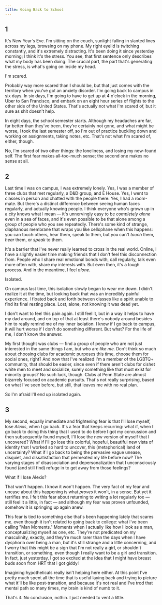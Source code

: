 ```yaml
---
title: Going Back to School
---
```


## 1

It's New Year's Eve. I'm sitting on the couch, sunlight falling in slanted lines across my legs, browsing on my phone. My right eyelid is twitching constantly, and it's extremely distracting. It's been doing it since yesterday morning; I think it's the stress. You see, that first sentence only describes what my body has been doing. The crucial part, the part that's generating the stress, is what's going on inside my head.

I'm scared.

Probably way more scared than I should be, but that just comes with the territory when you've got an anxiety disorder. I'm going back to campus in six days. In six days, I'm going to have to get up at 4 o'clock in the morning, Uber to San Francisco, and embark on an eight hour series of flights to the other side of the United States. That's actually not what I'm scared of, but it sure as shit doesn't help.

In eight days, the school semester starts. Although my headaches are far, far better than they've been, they're certainly not gone, and what might be worse, I took the last semester off, so I'm out of practice buckling down and working on assignments, taking notes, etc. That's not what I'm scared of, either, though.

No, I'm scared of two other things: the loneliness, and losing my new-found self. The first fear makes all-too-much sense; the second one makes no sense at all.

## 2

Last time I was on campus, I was extremely lonely. Yes, I was a member of three clubs that met regularly, a D&D group, and E House. Yes, I went to classes in person and chatted with the people there. Yes, I had a room-mate. But there's a distinct difference between seeing human faces regularly, and actually knowing people. I think everyone who's grown up in a city knows what I mean — it's unnervingly easy to be *completely alone* even in a sea of faces, and it's even possible to be that alone among a group of people who you see repeatedly. There's some kind of strange, diaphanous membrane that wraps you like cellophane when this happens: you can touch others, hear them, speak to them, but you can't *touch* them, *hear* them, or *speak* to them.

It's a barrier that I've never really learned to cross in the real world. Online, I have a slightly easier time making friends that I don't feel this disconnection from. People who I share real emotional bonds with, call regularly, talk even more often with, share my interests with. But even then, it's a tough process. And in the meantime, I feel *alone.*

Isolated.

On campus last time, this isolation slowly began to wear me down. I didn't realize it at the time, but looking back that was an incredibly painful experience. I floated back and forth between classes like a spirit unable to find its final resting place. Lost, alone, not knowing it was dead yet.

I don't want to feel this pain again. I still feel it, but in a way it helps to have my dad around, and on top of that at least there's nobody around besides him to really remind me of my inner isolation. I know if I go back to campus, it will hurt worse if I don't do something different. But what? For the life of me, I don't know the answer.

My first thought was clubs — find a group of people who are not just interested in the same things I am, but who are *like me.* Don't think so much about choosing clubs for academic purposes this time, choose them for social ones, right? And now that I've realized I'm a member of the LGBTQ+ community, that should be easier, since even if there aren't clubs for cishet white men to meet and socialize, surely something like that must exist for minority groups? No such luck, though. Clubs at Penn State are almost bizarrely focused on academic pursuits. That's not really surprising, based on what I've seen before, but still, that leaves me with no real plan.

So I'm afraid I'll end up isolated again.

## 3

My second, equally immediate and frightening fear is that I'll lose myself, lose *Alexis*, when I go back. It's a fear that keeps recurring: what if, when I go back to doing this thing that I used to do before I got my concussion and then subsequently found myself, I'll lose the new version of myself that I uncovered? What if I'll go lose this colorful, hopeful, beautiful new vista of identity that I worked so hard to uncover, this (metaphorical) land of uncertainty? What if I go back to being the pervasive vague unease, disquiet, and dissatisfaction that permeated my life before now? The varying stages of disassociation and depersonalization that I unconsciously found (and still find) refuge in to get away from those feelings?

What if I lose Alexis?

That won't happen. I know it won't happen. The very fact of my fear and unease about this happening is what *proves* it won't, in a sense. But yet it terrifies me. I felt this fear about returning to writing a lot regularly too — still feel it a little, in fact — and although my fear was proven unfounded, somehow it is springing up again anew.

This fear is tied to something else that's been happening lately that scares me, even though it isn't related to going back to college: what I've been calling "Man Moments." Moments when I actually like how I look as a man, conceptualizing myself as one, etc. They're not predicated on my masculinity, exactly, and they're much rarer than the days when I have dysphoria over being a man, but it's still strange and a little concerning, and I worry that this might be a sign that I'm not really a girl, or shouldn't transition, or something, even though I really want to be a girl and transition. In fact, just yesterday, I got so excited at the idea that I might have breast buds soon from HRT that I got giddy!

Imagining hypotheticals really isn't helping here either. At this point I've pretty much spent all the time that is useful laying back and trying to picture what it'll be like post-transition, and because it's not real and I've trod that mental path so many times, my brain is kind of numb to it.

That's it. No conclusion, nothin. I just needed to vent a little.